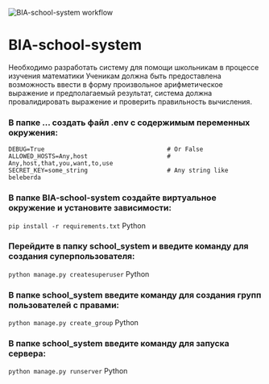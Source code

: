 ![BIA-school-system workflow](https://github.com/SanyaDeath/BIA-school-system/actions/workflows/main.yml/badge.svg)

# BIA-school-system

Необходимо разработать систему для помощи школьникам в процессе изучения математики
Ученикам должна быть предоставлена возможность ввести в форму произвольное арифметическое выражение и предполагаемый результат,
система должна провалидировать выражение и проверить правильность вычисления.

### В папке **...** создать файл .env с содержимым переменных окружения:

```
DEBUG=True                                  # Or False
ALLOWED_HOSTS=Any,host                      # Any,host,that,you,want,to,use
SECRET_KEY=some_string                      # Any string like beleberda
```

### В папке **BIA-school-system** создайте виртуальное окружение и установите зависимости:
``` pip install -r requirements.txt ``` Python

### Перейдите в папку **school_system** и введите команду для создания суперпользователя:
``` python manage.py createsuperuser ``` Python

### В папке **school_system** введите команду для создания групп пользователей с правами:
``` python manage.py create_group ``` Python

### В папке **school_system** введите команду для запуска сервера:
``` python manage.py runserver ``` Python